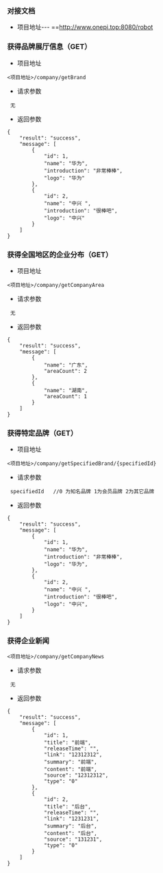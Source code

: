 ### 对接文档
- 项目地址---    ==http://www.onepi.top:8080/robot

### 获得品牌展厅信息（GET）
- 项目地址
```
<项目地址>/company/getBrand
```
- 请求参数
```
 无
```
- 返回参数
```
{
    "result": "success",
    "message": [
        {
            "id": 1,
            "name": "华为",
            "introduction": "非常棒棒",
            "logo": "华为"
        },
        {
            "id": 2,
            "name": "中兴 ",
            "introduction": "很棒吧",
            "logo": "中兴"
        }
    ]
}
```

### 获得全国地区的企业分布（GET）
- 项目地址
```
<项目地址>/company/getCompanyArea
```
- 请求参数
```
 无
```
- 返回参数

```
{
    "result": "success",
    "message": [
        {
            "name": "广东",
            "areaCount": 2
        },
        {
            "name": "湖南",
            "areaCount": 1
        }
    ]
}
```

### 获得特定品牌（GET）
- 项目地址
```
<项目地址>/company/getSpecifiedBrand/{specifiedId}
```
- 请求参数
```
 specifiedId   //0 为知名品牌 1为会员品牌 2为其它品牌
```
- 返回参数
```
{
    "result": "success",
    "message": [
        {
            "id": 1,
            "name": "华为",
            "introduction": "非常棒棒",
            "logo": "华为",
        },
        {
            "id": 2,
            "name": "中兴 ",
            "introduction": "很棒吧",
            "logo": "中兴",
        }
    ]
}
```

### 获得企业新闻 
```
<项目地址>/company/getCompanyNews
```
- 请求参数
```
 无
```
- 返回参数
```
{
    "result": "success",
    "message": [
        {
            "id": 1,
            "title": "前端",
            "releaseTime": "",
            "link": "12312312",
            "summary": "前端",
            "content": "前端",
            "source": "12312312",
            "type": "0" 
        },
        {
            "id": 2,
            "title": "后台",
            "releaseTime": "",
            "link": "1231231",
            "summary": "后台",
            "content": "后台",
            "source": "131231",
            "type": "0"
        }
    ]
}
```